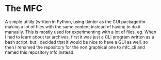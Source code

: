 # The MFC
A simple utitily (written in Python, using tkinter as the GUI package)for making a lot of files with the same content instead of having to do it manually. This is mostly used for experimenting with a lot of files, eg. When I had to learn about tar archives, first it was just a CLI program written as a bash script, but I decided that it would be nice to have a GUI as well, so then I renamed the repository for the non graphical one to mfc_cli and named this repository mfc instead.
